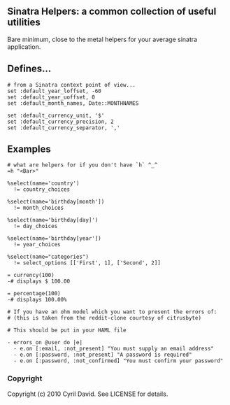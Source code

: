 Sinatra Helpers: a common collection of useful utilities
--------------------------------------------------------

Bare minimum, close to the metal helpers for your average sinatra application.

Defines...
----------

    # from a Sinatra context point of view...
    set :default_year_loffset, -60 
    set :default_year_uoffset, 0
    set :default_month_names, Date::MONTHNAMES

    set :default_currency_unit, '$'
    set :default_currency_precision, 2
    set :default_currency_separator, ','

Examples
--------
    
    # what are helpers for if you don't have `h` ^_^
    =h "<Bar>"
    
    %select(name='country')
      != country_choices

    %select(name='birthday[month'])
      != month_choices
    
    %select(name='birthday[day]')
      != day_choices

    %select(name='birthday[year'])
      != year_choices
    
    %select(name="categories")
      != select_options [['First', 1], ['Second', 2]]
    
    = currency(100)
    -# displays $ 100.00

    = percentage(100)
    -# displays 100.00%

    # If you have an ohm model which you want to present the errors of:
    # (this is taken from the reddit-clone courtesy of citrusbyte)
    
    # This should be put in your HAML file

    - errors_on @user do |e|
      - e.on [:email, :not_present] "You must supply an email address"
      - e.on [:password, :not_present] "A password is required"
      - e.on [:password, :not_confirmed] "You must confirm your password"

### Copyright

Copyright (c) 2010 Cyril David. See LICENSE for details.
